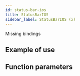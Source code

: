 ```yaml
---
id: status-bar-ios
title: StatusBarIOS
sidebar_label: StatusBarIOS (x)
---
```


Missing bindings

## Example of use

## Function parameters

